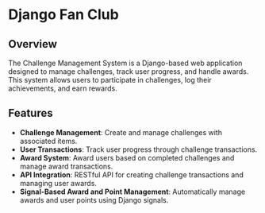 # Django Fan Club

## Overview

The Challenge Management System is a Django-based web application designed to manage challenges, track user progress, and handle awards. This system allows users to participate in challenges, log their achievements, and earn rewards. 

## Features

- **Challenge Management**: Create and manage challenges with associated items.
- **User Transactions**: Track user progress through challenge transactions.
- **Award System**: Award users based on completed challenges and manage award transactions.
- **API Integration**: RESTful API for creating challenge transactions and managing user awards.
- **Signal-Based Award and Point Management**: Automatically manage awards and user points using Django signals.

